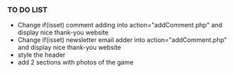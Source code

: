 ### TO DO LIST

+ Change if(isset) comment adding into action="addComment.php" and display nice thank-you website
+ Change if(isset) newsletter email adder into action="addComment.php" and display nice thank-you website
+ style the header
+ add 2 sections with photos of the game
